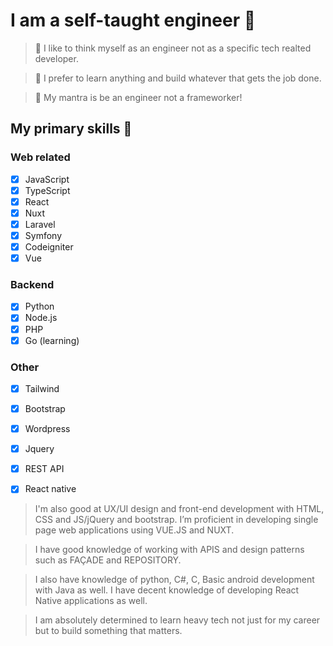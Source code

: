 
# I am a self-taught engineer 📌

> 🔰 I like to think myself as an engineer not as a specific tech realted developer.

> 🔰 I prefer to learn anything and build whatever that gets the job done.

> 🔰 My mantra is be an engineer not a frameworker! 

## My primary skills  🚀

### Web related
- [x] JavaScript
- [x] TypeScript
- [x] React
- [x] Nuxt
- [x] Laravel
- [x] Symfony
- [x] Codeigniter
- [x] Vue

### Backend
- [x]  Python
- [x]  Node.js
- [x]  PHP
- [x]  Go (learning)

### Other
- [x]  Tailwind
- [x]  Bootstrap
- [x]  Wordpress
- [x]  Jquery
- [x]  REST API
- [x]  React native


> I'm also good at UX/UI design and front-end development with HTML,
CSS and JS/jQuery and bootstrap. I’m proficient in developing single page web
applications using VUE.JS and NUXT. 

> I have good knowledge of working with APIS
and design patterns such as FAÇADE and REPOSITORY. 

> I also have knowledge of python, C#, C, Basic android development with Java as well. I have decent knowledge
of developing React Native applications as well. 

> I am absolutely determined to learn
heavy tech not just for my career but to build something that matters.

